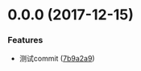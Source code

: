 <a name="0.0.0"></a>
# 0.0.0 (2017-12-15)


### Features

* 测试commit ([7b9a2a9](https://github.com/befriend1314/zhihudaily/commit/7b9a2a9))



